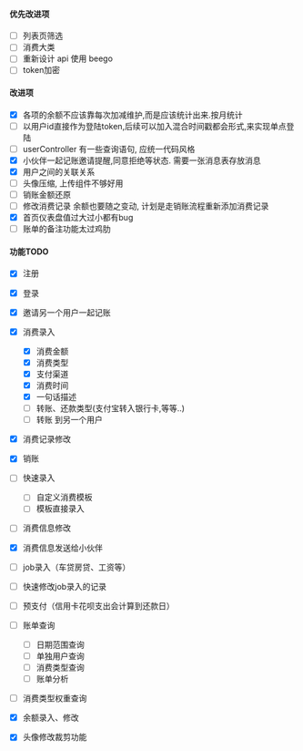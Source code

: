 
#### 优先改进项
- [ ] 列表页筛选
- [ ] 消费大类
- [ ] 重新设计 api 使用 beego
- [ ] token加密

#### 改进项
- [x] 各项的余额不应该靠每次加减维护,而是应该统计出来.按月统计
- [ ] 以用户id直接作为登陆token,后续可以加入混合时间戳都会形式,来实现单点登陆
- [ ] userController 有一些查询语句, 应统一代码风格
- [x] 小伙伴一起记账邀请提醒,同意拒绝等状态. 需要一张消息表存放消息
- [x] 用户之间的关联关系
- [ ] 头像压缩, 上传组件不够好用
- [ ] 销账金额还原
- [ ] 修改消费记录 余额也要随之变动, 计划是走销账流程重新添加消费记录
- [x] 首页仪表盘值过大过小都有bug
- [ ] 账单的备注功能太过鸡肋

#### 功能TODO

- [x] 注册
- [x] 登录
- [x] 邀请另一个用户一起记账
- [x] 消费录入
    - [x] 消费金额
    - [x] 消费类型
    - [x] 支付渠道
    - [x] 消费时间
    - [x] 一句话描述
    - [ ] 转账、还款类型(支付宝转入银行卡,等等..)
    - [ ] 转账 到另一个用户
- [x] 消费记录修改
- [x] 销账
- [ ] 快速录入
    - [ ] 自定义消费模板
    - [ ] 模板直接录入
- [ ] 消费信息修改
- [x] 消费信息发送给小伙伴
- [ ] job录入（车贷房贷、工资等）
- [ ] 快速修改job录入的记录
- [ ] 预支付（信用卡花呗支出会计算到还款日）
- [ ] 账单查询
    - [ ] 日期范围查询
    - [ ] 单独用户查询
    - [ ] 消费类型查询
    - [ ] 账单分析
- [ ] 消费类型权重查询
- [x] 余额录入、修改
- [x] 头像修改裁剪功能

